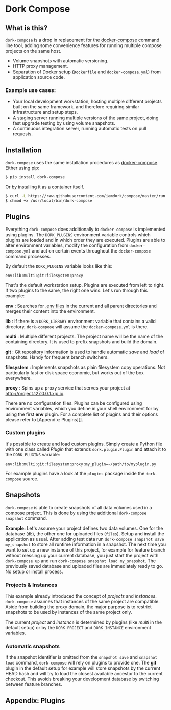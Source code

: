 # Dork Compose

## What is this?

`dork-compose` is a drop in replacement for the [docker-compose]
command line tool, adding some convenience features for running
multiple compose projects on the same host.

- Volume snapshots with automatic versioning.
- HTTP proxy management.
- Separation of Docker setup (`Dockerfile` and `docker-compose.yml`)
  from application source code.

### Example use cases:
- Your local development workstation, hosting multiple different
  projects built on the same framework, and therefore requiring
  similar infrastructure and setup steps.
- A staging server running multiple versions of the same project,
  doing fast upgrade testing by using volume snapshots.
- A continuous integration server, running automatic tests on
  pull requests.


## Installation
`dork-compose` uses the same installation procedures as
[docker-compose].
Either using pip:
```
$ pip install dork-compose
```

Or by installing it as a container itself.

```bash
$ curl -L https://raw.githubusercontent.com/iamdork/compose/master/run.sh > /usr/local/bin/dork-compose
$ chmod +x /usr/local/bin/dork-compose
```

## Plugins

Everything `dork-compose` does additionally to `docker-compose` is
implemented using plugins. The `DORK_PLUGINS` environment variable
controls which plugins are loaded and in which order they are
executed. Plugins are able to alter environment variables, modify
the configuration from `docker-compose.yml` and act on certain
events throughout the `docker-compose` command processes.

By default the `DORK_PLUGINS` variable looks like this:

```
env:lib:multi:git:filesystem:proxy
```

That's the default workstation setup. Plugins are executed from
left to right. If two plugins to the same, the right one wins.
Let's run through this example:

**env**
:   Searches for [.env files][env] in the current and all parent
    directories and merges their content into the environment.

**lib**
:   If there is a `DORK_LIBRARY` environment variable that
    contains a valid directory, `dork-compose` will assume the
    `docker-compose.yml` is there.

**multi**
:   Multiple different projects. The project name will be the
    name of the containing directory. It is used to prefix
    snapshots and build the domain.

**git**
:   Git repository information is used to handle automatic *save*
    and *load* of snapshots. Handy for frequent branch switchers.

**filesystem**
:   Implements snapshots as plain filesystem copy operations. Not
    particularly fast or disk space economic, but works
    out of the box everywhere.

**proxy**
:   Spins up a proxy service that serves your project at
    http://project.127.0.0.1.xip.io.

There are no configuration files. Plugins can be configured using
environment variables, which you define in your shell environment
for by using the first **env** plugin. For a complete list of
plugins and their options please refer to [Appendix: Plugins][].


### Custom plugins

It's possible to create and load custom plugins. Simply create a
Python file with one class called *Plugin* that extends
`dork.plugin.Plugin` and attach it to the `DORK_PLUGINS` variable:

```
env:lib:multi:git:filesystem:proxy:my_plugin=~/path/to/myplugin.py
```

For example plugins have a look at the `plugins` package inside the
`dork-compose` source.

## Snapshots

`dork-compose` is able to create snapshots of all data volumes
used in a compose project. This is done by using the additional
`dork-compose snapshot` command.

**Example:**
Let's assume your project defines two data volumes. One for the
database (`db`), the other one for uploaded files (`files`).
Setup and install the application as usual. After adding test data
run `dork-compose snapshot save my_snapshot` to store all runtime
information in a snapshot.
The next time you want to set up a new instance of this project,
for example for feature branch without messing up your current
database, you just start the project with `dork-compose up` and
run `dork-compose snapshot load my_snapshot`. The previously saved
database and uploaded files are immediately ready to go. No setup
or install process.

### Projects & Instances

This example already introduced the concept of *projects* and
*instances*. `dork-compose` assumes that instances of the same
project are compatible. Aside from building the proxy domain,
the major purpose is to restrict snapshots to be used by
instances of the same project only.

The current *project* and *instance* is determined by plugins
(like *multi* in the default setup) or by the `DORK_PROJECT`
and `DORK_INSTANCE` environment variables.

### Automatic snapshots

If the snapshot identifier is omitted from the `snapshot save`
and `snapshot load` command, `dork-compose` will rely on
plugins to provide one. The **git** plugin in the default
setup for example will store snapshots by the current HEAD
hash and will try to load the closest available ancestor to
the current checkout. This avoids breaking your development
database by switching between feature branches.

## Appendix: Plugins

[docker-compose]: https://docs.docker.com/compose/
[env]: https://docs.docker.com/compose/compose-file/#env-file